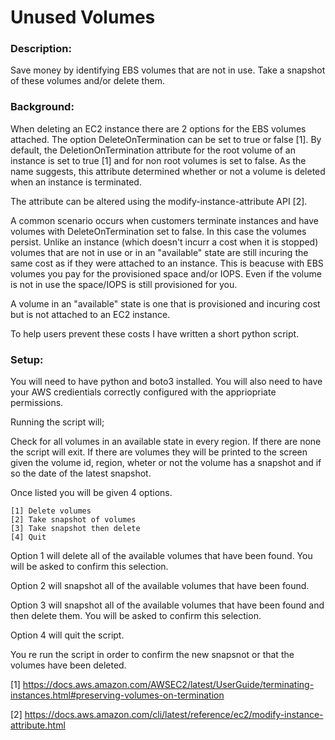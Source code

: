 # Unused Volumes

### Description:
Save money by identifying EBS volumes that are not in use. Take a snapshot of these volumes and/or delete them. 

### Background:
When deleting an EC2 instance there are 2 options for the EBS volumes attached. The option DeleteOnTermination can be set to true or false [1]. By default, the DeletionOnTermination attribute for the root volume of an instance is set to true [1] and for non root volumes is set to false. As the name suggests, this attribute determined whether or not a volume is deleted when an instance is terminated. 

The attribute can be altered using the modify-instance-attribute API [2]. 

A common scenario occurs when customers terminate instances and have volumes with DeleteOnTermination set to false. In this case the volumes persist. Unlike an instance (which doesn't incurr a cost when it is stopped) volumes that are not in use or in an "available" state are still incuring the same cost as if they were attached to an instance. This is beacuse with EBS volumes you pay for the provisioned space and/or IOPS. Even if the volume is not in use the space/IOPS is still provisioned for you. 

A volume in an "available" state is one that is provisioned and incuring cost but is not attached to an EC2 instance. 

To help users prevent these costs I have written a short python script.

### Setup:
You will need to have python and boto3 installed. You will also need to have your AWS credientials correctly configured with the appriopriate permissions.  

Running the script will;

Check for all volumes in an available state in every region. 
If there are none the script will exit. 
If there are volumes they will be printed to the screen given the volume id, region, wheter or not the volume has a snapshot and if so the date of the latest snapshot. 

Once listed you will be given 4 options. 

	[1] Delete volumes  
	[2] Take snapshot of volumes  
	[3] Take snapshot then delete  
	[4] Quit

Option 1 will delete all of the available volumes that have been found. You will be asked to confirm this selection.

Option 2 will snapshot all of the available volumes that have been found. 

Option 3 will snapshot all of the available volumes that have been found and then delete them. You will be asked to confirm this selection. 

Option 4 will quit the script.

You re run the script in order to confirm the new snapsnot or that the volumes have been deleted. 


[1] https://docs.aws.amazon.com/AWSEC2/latest/UserGuide/terminating-instances.html#preserving-volumes-on-termination

[2] https://docs.aws.amazon.com/cli/latest/reference/ec2/modify-instance-attribute.html
